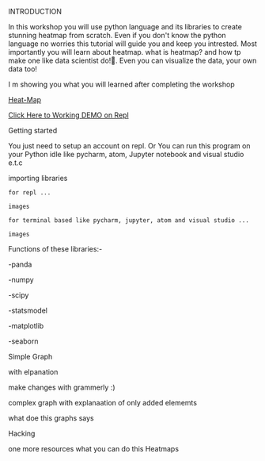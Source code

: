INTRODUCTION 

In this workshop you will use python language and its libraries to create stunning heatmap from scratch. Even if you don't know the python language no worries this tutorial  will guide you and keep you intrested. Most importantly you will learn about  heatmap. what is heatmap? and how tp make one like data scientist do!🤗.
Even you can visualize the data, your own data too!


I m showing you what you will learned after completing  the workshop

[Heat-Map](https://cloud-fgw5w2l4l.vercel.app/0screenshot_2020-12-20_at_21.41.42.png)

[Click Here to Working DEMO on Repl](https://repl.it/@ShiveshSingh/Heatmap#main.py)


Getting started

You just need to setup an account on repl.
Or You can run this program on your Python idle like pycharm, atom, Jupyter notebook and visual studio e.t.c




importing libraries 

    for repl ...
    
    images
    
    for terminal based like pycharm, jupyter, atom and visual studio ...
    
    images


Functions of these libraries:-

-panda

-numpy

-scipy

-statsmodel

-matplotlib

-seaborn


Simple Graph

with elpanation


make changes with grammerly :)



complex graph 
with explanaation of only added elememts


what doe this graphs says



Hacking

one more resources what you can do this Heatmaps

